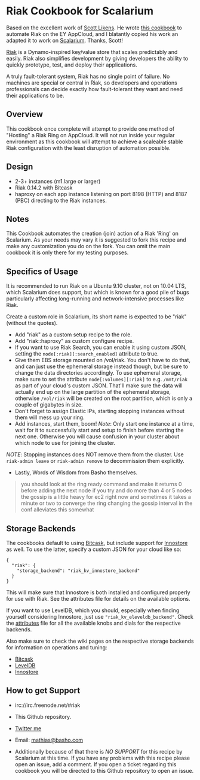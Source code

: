 Riak Cookbook for Scalarium
=========

Based on the excellent work of [Scott Likens](http://github.com/damm). He wrote [this
cookbook](http://github.com/damm/ey-riak) to automate Riak on the EY AppCloud, and I blatantly copied his work an
adapted it to work on [Scalarium](http://scalarium.com). Thanks, Scott!

[Riak][1] is a Dynamo-inspired key/value store that scales predictably and easily. Riak also simplifies development by giving developers the ability to quickly prototype, test, and deploy their applications.

A truly fault-tolerant system, Riak has no single point of failure. No machines are special or central in Riak, so developers and operations professionals can decide exactly how fault-tolerant they want and need their applications to be.

Overview
--------

This cookbook once complete will attempt to provide one method of "Hosting" a Riak Ring on AppCloud.  It will not run inside your regular environment as this cookbook will attempt to achieve a scaleable stable Riak configuration with the least disruption of automation possible.

Design
--------

* 2-3+ instances (m1.large or larger)
* Riak 0.14.2 with Bitcask
* haproxy on each app instance listening on port 8198 (HTTP) and 8187 (PBC) directing to the Riak instances.

Notes
--------

This Cookbook automates the creation (join) action of a Riak 'Ring' on Scalarium.  As your needs may vary it is suggested to fork this recipe and make any customization you do on the fork.  You can omit the main cookbook it is only there for my testing purposes.

Specifics of Usage
--------

It is recommended to run Riak on a Ubuntu 9.10 cluster, not on 10.04 LTS, which Scalarium does support, but which is
known for a good pile of bugs particularly affecting long-running and network-intensive processes like Riak.

Create a custom role in Scalarium, its short name is expected to be "riak" (without the quotes).

* Add "riak" as a custom setup recipe to the role.
* Add "riak::haproxy" as custom configure recipe.
* If you want to use Riak Search, you can enable it using custom JSON, setting
  the `node[:riak][:search_enabled]` attribute to true.
* Give them EBS storage mounted on /vol/riak. You don't have to do that, and can just use the ephemeral storage instead though, but be sure to change the data directories accordingly. To use ephemeral storage, make sure to set the attribute `node[:volumes][:riak]` to e.g. `/mnt/riak` as part of your cloud's custom JSON. That'll make sure the data will actually end up on the large partition of the ephemeral storage, otherwise `/vol/riak` will be created on the root partition, which is only a couple of gigabytes in size.
* Don't forget to assign Elastic IPs, starting stopping instances without them will mess up your ring.
* Add instances, start them, boom!
  *Note*: Only start one instance at a time, wait for it to successfully start and setup to finish before starting the next one. Otherwise you will cause confusion in your cluster about which node to use for joining the cluster.

*NOTE*: Stopping instances does NOT remove them from the cluster. Use `riak-admin leave` or `riak-admin remove` to decommission them explicitly.

* Lastly, Words of Wisdom from Basho themselves.

> you should look at the ring ready command and make it returns 0 before adding the next node
> if you try and do more than 4 or 5 nodes the gossip is a little heavy for ec2 right now
> and sometimes it takes a minute or two to converge the ring
> changing the gossip interval in the conf alleviates this somewhat

Storage Backends
--------

The cookbooks default to using [Bitcask](https://github.com/basho/bitcask), but include support for
[Innostore](https://github.com/basho/innostore) as well. To use the latter, specify a custom JSON for your cloud like
so:

    {
      "riak": {
        "storage_backend": "riak_kv_innostore_backend"
      }
    }

This will make sure that Innostore is both installed and configured properly for use with Riak. See the attributes file
for details on the available options.

If you want to use LevelDB, which you should, especially when finding yourself
considering Innostore, just use `"riak_kv_eleveldb_backend"`. Check the
[attributes](https://github.com/mattmatt/scalarium-riak/blob/master/riak/attributes/riak.rb)
file for all the available knobs and dials for the respective backends.

Also make sure to check the wiki pages on the respective storage backends for
information on operations and tuning:

* [Bitcask](http://wiki.basho.com/Bitcask.html)
* [LevelDB](http://wiki.basho.com/LevelDB.html)
* [Innostore](http://wiki.basho.com/Innostore.html)

How to get Support
--------

* irc://irc.freenode.net/#riak
* This Github repository.
* [Twitter me](http://twitter.com/roidrage)
* Email: <mathias@basho.com>

* Additionally because of that there is *NO SUPPORT* for this recipe by Scalarium at this time.  If you have any problems with this recipe please open an issue, add a comment.  If you open a ticket regarding this cookbook you will be directed to this Github repository to open an issue.

[1]: http://wiki.basho.com
